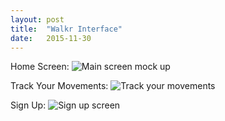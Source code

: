 ```yaml
---
layout: post
title:  "Walkr Interface"
date:   2015-11-30
---
```


Home Screen:
![Main screen mock up](https://cloud.githubusercontent.com/assets/10623351/11349027/965e87b6-91ef-11e5-9ddb-ab50fa562765.jpg)

Track Your Movements: 
![Track your movements](https://cloud.githubusercontent.com/assets/10623351/11483587/b78aa008-976e-11e5-98d2-a7b06285c74c.jpg)

Sign Up:
![Sign up screen](https://cloud.githubusercontent.com/assets/10623351/11483682/69e35d94-976f-11e5-98dc-fdd51b82a94f.jpg)
